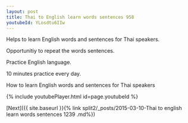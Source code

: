```yaml
---
layout: post
title: Thai to English learn words sentences 958 
youtubeId: YLosdtu6IIw
---
```

 
 
Helps to learn English words and sentences for Thai speakers.

Opportunitiy to repeat the words sentences. 

Practice English language. 
 
10 minutes practice every day. 
 
How to learn English words and sentences for Thai speakers 
 
{% include youtubePlayer.html id=page.youtubeId %}
 
 
[Next]({{ site.baseurl }}{% link  split2/_posts/2015-03-10-Thai to english learn words sentences 1239 .md%})
 
